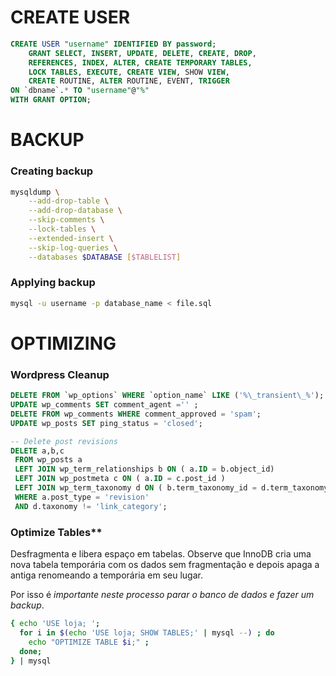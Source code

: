 # CREATE USER

```sql
CREATE USER "username" IDENTIFIED BY password;
    GRANT SELECT, INSERT, UPDATE, DELETE, CREATE, DROP,
    REFERENCES, INDEX, ALTER, CREATE TEMPORARY TABLES,
    LOCK TABLES, EXECUTE, CREATE VIEW, SHOW VIEW,
    CREATE ROUTINE, ALTER ROUTINE, EVENT, TRIGGER
ON `dbname`.* TO "username"@"%"
WITH GRANT OPTION;
```


# BACKUP

### Creating backup

```sh
mysqldump \
	--add-drop-table \
	--add-drop-database \
	--skip-comments \
	--lock-tables \
	--extended-insert \
	--skip-log-queries \
	--databases $DATABASE [$TABLELIST]
```

### Applying backup

```sh
mysql -u username -p database_name < file.sql
```

# OPTIMIZING

### Wordpress Cleanup

```sql
DELETE FROM `wp_options` WHERE `option_name` LIKE ('%\_transient\_%');
UPDATE wp_comments SET comment_agent ='' ;
DELETE FROM wp_comments WHERE comment_approved = 'spam';
UPDATE wp_posts SET ping_status = 'closed';

-- Delete post revisions
DELETE a,b,c
 FROM wp_posts a
 LEFT JOIN wp_term_relationships b ON ( a.ID = b.object_id)
 LEFT JOIN wp_postmeta c ON ( a.ID = c.post_id )
 LEFT JOIN wp_term_taxonomy d ON ( b.term_taxonomy_id = d.term_taxonomy_id)
 WHERE a.post_type = 'revision'
 AND d.taxonomy != 'link_category';
```

### Optimize Tables**

Desfragmenta e libera espaço em tabelas. Observe que InnoDB cria uma nova
tabela temporária com os dados sem fragmentação e depois apaga a antiga
renomeando a temporária em seu lugar.

Por isso é _importante neste processo parar o banco de dados e fazer um backup_.

```sh
{ echo 'USE loja; ';
  for i in $(echo 'USE loja; SHOW TABLES;' | mysql --) ; do
    echo "OPTIMIZE TABLE $i;" ;
  done;
} | mysql
```
